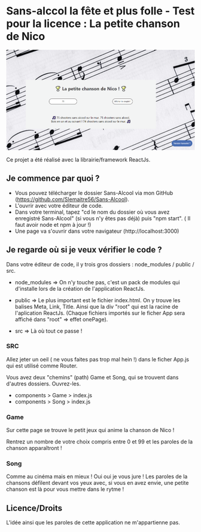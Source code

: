 # Sans-alccol la fête et plus folle - Test pour la licence : La petite chanson de Nico

![Image description](./public/images/Capture.PNG)

Ce projet a été réalisé avec la librairie/framework ReactJs.


## Je commence par quoi ?

* Vous pouvez télécharger le dossier Sans-Alcool via mon GitHub (https://github.com/Slemaitre56/Sans-Alcool).
* L'ouvrir avec votre éditeur de code.
* Dans votre terminal, tapez "cd le nom du dossier où vous avez enregistré Sans-Alcool" (si vous n'y êtes pas déjà) puis "npm start". ( Il faut avoir node et npm à jour !)
* Une page va s'ouvrir dans votre navigateur (http://localhost:3000)



## Je regarde où si je veux vérifier le code ?


Dans votre éditeur de code, il y trois gros dossiers : node_modules / public / src.

* node_modules => On n'y touche pas, c'est un pack de modules qui d'installe lors de la création de l'application ReactJs.

* public => Le plus important est le fichier index.html. On y trouve les balises Meta, Link, Title. Ainsi que la div "root" qui est la racine de l'aplication ReactJs. (Chaque fichiers importés sur le ficher App sera affiché dans "root" => effet onePage).

* src => Là où tout ce passe ! 


### SRC


Allez jeter un oeil ( ne vous faites pas trop mal hein !) dans le ficher App.js qui est utilisé comme Router.

Vous avez deux "chemins" (path) Game et Song, qui se trouvent dans d'autres dossiers. Ouvrez-les.

* components > Game > index.js
* components > Song > index.js


### Game


Sur cette page se trouve le petit jeux qui anime la chanson de Nico !

Rentrez un nombre de votre choix compris entre 0 et 99 et les paroles de la chanson apparaîtront  !

### Song


Comme au cinéma mais en mieux ! Oui oui je vous jure ! 
Les paroles de la chansons défilent devant vos yeux avec, si vous en avez envie, une petite chanson est là pour vous mettre dans le rytme !

## Licence/Droits


L'idée ainsi que les paroles de cette application ne m'appartienne pas.



